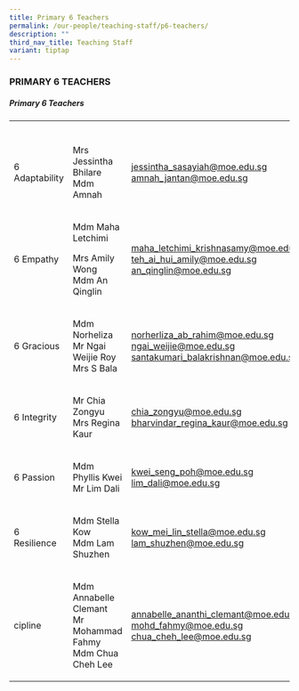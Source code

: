 ```yaml
---
title: Primary 6 Teachers
permalink: /our-people/teaching-staff/p6-teachers/
description: ""
third_nav_title: Teaching Staff
variant: tiptap
---
```

<h3>PRIMARY 6 TEACHERS</h3><h5>Primary 6 Teachers</h5><table><tbody><tr><th rowspan="1" colspan="1"><p></p></th><th rowspan="1" colspan="1"><p></p></th><th rowspan="1" colspan="1"><p></p></th></tr><tr><td rowspan="1" colspan="1"><p>6 Adaptability</p></td><td rowspan="1" colspan="1"><p>Mrs Jessintha Bhilare<br>Mdm Amnah</p></td><td rowspan="1" colspan="1"><p><a href="mailto:jessintha_sasayiah@moe.edu.sg" rel="noopener noreferrer nofollow" target="_blank">jessintha_sasayiah@moe.edu.sg</a><br><a href="mailto:amnah_jantan@moe.edu.sg" rel="noopener noreferrer nofollow" target="_blank">amnah_jantan@moe.edu.sg</a></p></td></tr><tr><td rowspan="1" colspan="1"><p>6 Empathy</p></td><td rowspan="1" colspan="1"><p>Mdm Maha Letchimi</p><p>Mrs Amily Wong<br>Mdm An Qinglin</p></td><td rowspan="1" colspan="1"><p><a href="mailto:maha_letchimi_krishnasamy@moe.edu.sg" rel="noopener noreferrer nofollow" target="_blank">maha_letchimi_krishnasamy@moe.edu.sg</a><br><a href="mailto:teh_ai_hui_amily@moe.edu.sg" rel="noopener noreferrer nofollow" target="_blank">teh_ai_hui_amily@moe.edu.sg</a><br><a href="mailto:an_qinglin@moe.edu.sg" rel="noopener noreferrer nofollow" target="_blank">an_qinglin@moe.edu.sg</a><br></p></td></tr><tr><td rowspan="1" colspan="1"><p>6 Gracious</p></td><td rowspan="1" colspan="1"><p>Mdm Norheliza<br>Mr Ngai Weijie Roy<br>Mrs S Bala</p></td><td rowspan="1" colspan="1"><p><a href="mailto:norherliza_ab_rahim@moe.edu.sg" rel="noopener noreferrer nofollow" target="_blank">norherliza_ab_rahim@moe.edu.sg</a><br><a href="mailto:ngai_weijie@moe.edu.sg" rel="noopener noreferrer nofollow" target="_blank">ngai_weijie@moe.edu.sg</a><br><a href="mailto:santakumari_balakrishnan@moe.edu.sg" rel="noopener noreferrer nofollow" target="_blank">santakumari_balakrishnan@moe.edu.sg</a><br></p></td></tr><tr><td rowspan="1" colspan="1"><p>6 Integrity</p></td><td rowspan="1" colspan="1"><p>Mr Chia Zongyu<br>Mrs Regina Kaur<br></p></td><td rowspan="1" colspan="1"><p><a href="mailto:chia_zongyu@moe.edu.sg" rel="noopener noreferrer nofollow" target="_blank">chia_zongyu@moe.edu.sg</a> <br><a href="mailto:bharvindar_regina_kaur@moe.edu.sg" rel="noopener noreferrer nofollow" target="_blank">bharvindar_regina_kaur@moe.edu.sg</a><br></p></td></tr><tr><td rowspan="1" colspan="1"><p>6 Passion</p></td><td rowspan="1" colspan="1"><p>Mdm Phyllis Kwei<br>Mr Lim Dali</p></td><td rowspan="1" colspan="1"><p><a href="mailto:kwei_seng_poh@moe.edu.sg" rel="noopener noreferrer nofollow" target="_blank">kwei_seng_poh@moe.edu.sg</a><br><a href="mailto:lim_dali@moe.edu.sg" rel="noopener noreferrer nofollow" target="_blank">lim_dali@moe.edu.sg</a></p></td></tr><tr><td rowspan="1" colspan="1"><p>6 Resilience</p></td><td rowspan="1" colspan="1"><p>Mdm Stella Kow<br>Mdm Lam Shuzhen</p></td><td rowspan="1" colspan="1"><p><a href="mailto:kow_mei_lin_stella@schools.gov.sg" rel="noopener noreferrer nofollow" target="_blank">kow_mei_lin_stella@moe.edu.sg</a><br><a href="mailto:lam_shuzhen@moe.edu.sg" rel="noopener noreferrer nofollow" target="_blank">lam_shuzhen@moe.edu.sg</a><br></p></td></tr><tr><td rowspan="1" colspan="1"><p>cipline</p></td><td rowspan="1" colspan="1"><p>Mdm Annabelle Clemant<br>Mr Mohammad Fahmy<br>Mdm Chua Cheh Lee</p></td><td rowspan="1" colspan="1"><p><a href="mailto:annabelle_ananthi_clemant@moe.edu.sg" rel="noopener noreferrer nofollow" target="_blank">annabelle_ananthi_clemant@moe.edu.sg</a><br><a href="mailto:mohd_fahmy@moe.edu.sg" rel="noopener noreferrer nofollow" target="_blank">mohd_fahmy@moe.edu.sg</a><br><a href="mailto:chua_cheh_lee@moe.edu.sg" rel="noopener noreferrer nofollow" target="_blank">chua_cheh_lee@moe.edu.sg</a><br></p></td></tr></tbody></table><p></p>
